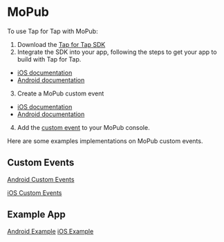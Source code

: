 # MoPub

To use Tap for Tap with MoPub:

1. Download the [Tap for Tap SDK](https://github.com/tapfortap/Documentation/raw/master/downloads/TapForTap-SDK.zip)
2. Integrate the SDK into your app, following the steps to get your app to build with Tap for Tap.
  - [iOS documentation](http://tapfortap.com/doc/iOS)
  - [Android documentation](http://tapfortap.com/doc/Android)
3. Create a MoPub custom event 
  - [iOS documentation](https://github.com/mopub/mopub-ios-sdk/wiki/Custom-Events)
  - [Android documentation](https://github.com/mopub/mopub-android-sdk/wiki/Custom-Events)
4. Add the [custom event](http://help.mopub.com/customer/portal/articles/988568-setting-up-a-custom-native-network-campaign) to your MoPub console. 

Here are some examples implementations on MoPub custom events.

## Custom Events

[Android Custom Events](https://gist.github.com/pjlaird/6502734)

[iOS Custom Events](https://gist.github.com/pjlaird/6502787)

## Example App

[Android Example](https://github.com/tapfortap/MoPub-Android)
[iOS Example](https://github.com/tapfortap/MoPub-iOS)
